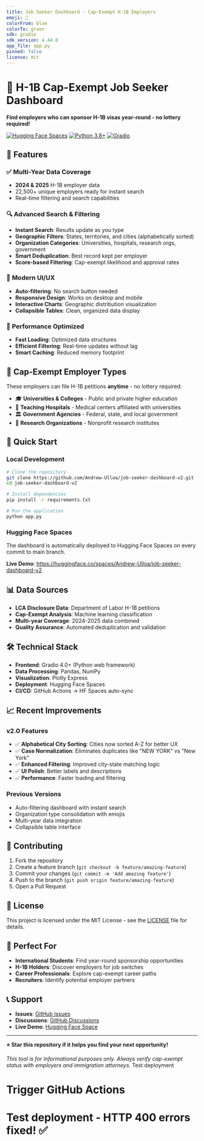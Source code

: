 ```yaml
---
title: Job Seeker Dashboard - Cap-Exempt H-1B Employers
emoji: 🎯
colorFrom: blue
colorTo: green
sdk: gradio
sdk_version: 4.44.0
app_file: app.py
pinned: false
license: mit
---
```


# 🎯 H-1B Cap-Exempt Job Seeker Dashboard

**Find employers who can sponsor H-1B visas year-round - no lottery required!**

[![Hugging Face Spaces](https://img.shields.io/badge/%F0%9F%A4%97%20Hugging%20Face-Spaces-blue)](https://huggingface.co/spaces/Andrew-Ulloa/job-seeker-dashboard-v2)
[![Python 3.8+](https://img.shields.io/badge/python-3.8+-blue.svg)](https://www.python.org/downloads/)
[![Gradio](https://img.shields.io/badge/gradio-4.0+-orange.svg)](https://gradio.app/)

## 🌟 Features

### ✅ **Multi-Year Data Coverage**

- **2024 & 2025** H-1B employer data
- 22,500+ unique employers ready for instant search
- Real-time filtering and search capabilities

### 🔍 **Advanced Search & Filtering**

- **Instant Search**: Results update as you type
- **Geographic Filters**: States, territories, and cities (alphabetically sorted)
- **Organization Categories**: Universities, hospitals, research orgs, government
- **Smart Deduplication**: Best record kept per employer
- **Score-based Filtering**: Cap-exempt likelihood and approval rates

### 🎨 **Modern UI/UX**

- **Auto-filtering**: No search button needed
- **Responsive Design**: Works on desktop and mobile
- **Interactive Charts**: Geographic distribution visualization
- **Collapsible Tables**: Clean, organized data display

### 🚀 **Performance Optimized**

- **Fast Loading**: Optimized data structures
- **Efficient Filtering**: Real-time updates without lag
- **Smart Caching**: Reduced memory footprint

## 🏢 Cap-Exempt Employer Types

These employers can file H-1B petitions **anytime** - no lottery required:

- 🎓 **Universities & Colleges** - Public and private higher education
- 🏥 **Teaching Hospitals** - Medical centers affiliated with universities
- 🏛️ **Government Agencies** - Federal, state, and local government
- 🔬 **Research Organizations** - Nonprofit research institutes

## 🚀 Quick Start

### Local Development

```bash
# Clone the repository
git clone https://github.com/Andrew-Ulloa/job-seeker-dashboard-v2.git
cd job-seeker-dashboard-v2

# Install dependencies
pip install -r requirements.txt

# Run the application
python app.py
```

### Hugging Face Spaces

The dashboard is automatically deployed to Hugging Face Spaces on every commit to main branch.

**Live Demo**: https://huggingface.co/spaces/Andrew-Ulloa/job-seeker-dashboard-v2

## 📊 Data Sources

- **LCA Disclosure Data**: Department of Labor H-1B petitions
- **Cap-Exempt Analysis**: Machine learning classification
- **Multi-year Coverage**: 2024-2025 data combined
- **Quality Assurance**: Automated deduplication and validation

## 🛠️ Technical Stack

- **Frontend**: Gradio 4.0+ (Python web framework)
- **Data Processing**: Pandas, NumPy
- **Visualization**: Plotly Express
- **Deployment**: Hugging Face Spaces
- **CI/CD**: GitHub Actions → HF Spaces auto-sync

## 📈 Recent Improvements

### v2.0 Features

- ✅ **Alphabetical City Sorting**: Cities now sorted A-Z for better UX
- ✅ **Case Normalization**: Eliminates duplicates like "NEW YORK" vs "New York"
- ✅ **Enhanced Filtering**: Improved city-state matching logic
- ✅ **UI Polish**: Better labels and descriptions
- ✅ **Performance**: Faster loading and filtering

### Previous Versions

- Auto-filtering dashboard with instant search
- Organization type consolidation with emojis
- Multi-year data integration
- Collapsible table interface

## 🤝 Contributing

1. Fork the repository
2. Create a feature branch (`git checkout -b feature/amazing-feature`)
3. Commit your changes (`git commit -m 'Add amazing feature'`)
4. Push to the branch (`git push origin feature/amazing-feature`)
5. Open a Pull Request

## 📝 License

This project is licensed under the MIT License - see the [LICENSE](LICENSE) file for details.

## 🎯 Perfect For

- **International Students**: Find year-round sponsorship opportunities
- **H-1B Holders**: Discover employers for job switches
- **Career Professionals**: Explore cap-exempt career paths
- **Recruiters**: Identify potential employer partners

## 📞 Support

- **Issues**: [GitHub Issues](https://github.com/Andrew-Ulloa/job-seeker-dashboard-v2/issues)
- **Discussions**: [GitHub Discussions](https://github.com/Andrew-Ulloa/job-seeker-dashboard-v2/discussions)
- **Live Demo**: [Hugging Face Space](https://huggingface.co/spaces/Andrew-Ulloa/job-seeker-dashboard-v2)

---

**⭐ Star this repository if it helps you find your next opportunity!**

_This tool is for informational purposes only. Always verify cap-exempt status with employers and immigration attorneys._
Test deployment
# Trigger GitHub Actions
# Test deployment - HTTP 400 errors fixed! ✅
